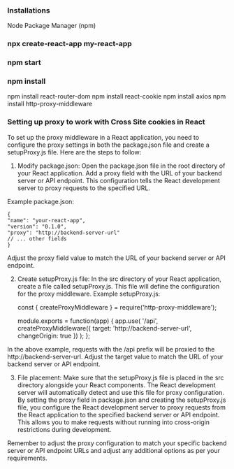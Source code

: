 ### Installations
Node Package Manager (npm)

### npx create-react-app my-react-app
### npm start

### npm install
npm install react-router-dom
npm install react-cookie
npm install axios
npm install http-proxy-middleware

### Setting up proxy to work with Cross Site cookies in React
To set up the proxy middleware in a React application, you need to configure the proxy settings in both the package.json file and create a setupProxy.js file. Here are the steps to follow:

1. Modify package.json: Open the package.json file in the root directory of your React application.
Add a proxy field with the URL of your backend server or API endpoint. This configuration tells the React development server to proxy requests to the specified URL.

Example package.json:

    {
    "name": "your-react-app",
    "version": "0.1.0",
    "proxy": "http://backend-server-url"
    // ... other fields
    }

Adjust the proxy field value to match the URL of your backend server or API endpoint.

2. Create setupProxy.js file: In the src directory of your React application, create a file called setupProxy.js. This file will define the configuration for the proxy middleware.
Example setupProxy.js:

    const { createProxyMiddleware } = require('http-proxy-middleware');

    module.exports = function(app) {
    app.use(
        '/api',
        createProxyMiddleware({
        target: 'http://backend-server-url',
        changeOrigin: true
        })
    );
    };

In the above example, requests with the /api prefix will be proxied to the http://backend-server-url. Adjust the target value to match the URL of your backend server or API endpoint.

3. File placement: Make sure that the setupProxy.js file is placed in the src directory alongside your React components. The React development server will automatically detect and use this file for proxy configuration.
By setting the proxy field in package.json and creating the setupProxy.js file, you configure the React development server to proxy requests from the React application to the specified backend server or API endpoint. This allows you to make requests without running into cross-origin restrictions during development.

Remember to adjust the proxy configuration to match your specific backend server or API endpoint URLs and adjust any additional options as per your requirements.
